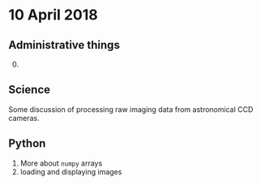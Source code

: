 # 10 April 2018

## Administrative things

0. 

## Science

Some discussion of processing raw imaging data from astronomical CCD cameras.

## Python

1. More about `numpy` arrays
2. loading and displaying images
